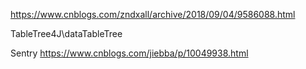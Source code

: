 
https://www.cnblogs.com/zndxall/archive/2018/09/04/9586088.html

TableTree4J\dataTableTree

Sentry
https://www.cnblogs.com/jiebba/p/10049938.html
